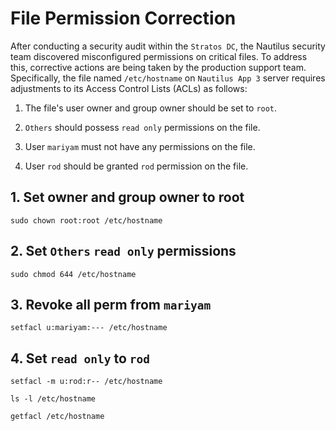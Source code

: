 # File Permission Correction
After conducting a security audit within the `Stratos DC`, the Nautilus security team discovered misconfigured permissions on critical files. To address this, corrective actions are being taken by the production support team. Specifically, the file named `/etc/hostname` on `Nautilus App 3` server requires adjustments to its Access Control Lists (ACLs) as follows:

1. The file's user owner and group owner should be set to `root`.

2. `Others` should possess `read only` permissions on the file.

3. User `mariyam` must not have any permissions on the file.

4. User `rod` should be granted `rod` permission on the file.

## 1. Set owner and group owner to root
`sudo chown root:root /etc/hostname`

## 2. Set `Others` `read only` permissions
`sudo chmod 644 /etc/hostname`

## 3. Revoke all perm from `mariyam`
`setfacl u:mariyam:--- /etc/hostname`

## 4. Set `read only` to `rod`
`setfacl -m u:rod:r-- /etc/hostname`

`ls -l /etc/hostname`

`getfacl /etc/hostname`